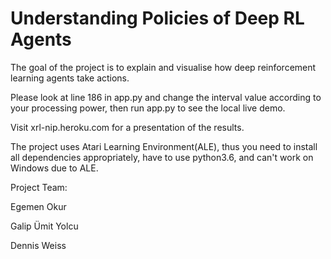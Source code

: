 # Understanding Policies of Deep RL Agents

The goal of the project is to explain and visualise how deep reinforcement learning agents take actions.

Please look at line 186 in app.py and change the interval value according to your processing power, then run app.py to see the local live demo.

Visit xrl-nip.heroku.com for a presentation of the results.

The project uses Atari Learning Environment(ALE), thus you need to install all dependencies appropriately, have to use python3.6, and can't work on Windows due to ALE. 

Project Team:

Egemen Okur

Galip Ümit Yolcu

Dennis Weiss
